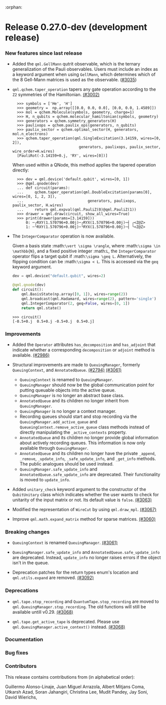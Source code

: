 :orphan:

# Release 0.27.0-dev (development release)

<h3>New features since last release</h3>

* Added the `qml.GellMann` qutrit observable, which is the ternary generalization of the Pauli observables. Users must include an index as a
keyword argument when using `GellMann`, which determines which of the 8 Gell-Mann matrices is used as the observable.
  ([#3035](https://github.com/PennyLaneAI/pennylane/pull/3035))

* `qml.qchem.taper_operation` tapers any gate operation according to the `Z2`
  symmetries of the Hamiltonian.
  [(#3002)](https://github.com/PennyLaneAI/pennylane/pull/3002)

  ```pycon
    >>> symbols = ['He', 'H']
    >>> geometry =  np.array([[0.0, 0.0, 0.0], [0.0, 0.0, 1.4589]])
    >>> mol = qchem.Molecule(symbols, geometry, charge=1)
    >>> H, n_qubits = qchem.molecular_hamiltonian(symbols, geometry)
    >>> generators = qchem.symmetry_generators(H)
    >>> paulixops = qchem.paulix_ops(generators, n_qubits)
    >>> paulix_sector = qchem.optimal_sector(H, generators, mol.n_electrons)
    >>> qchem.taper_operation(qml.SingleExcitation(3.14159, wires=[0, 2]),
                                generators, paulixops, paulix_sector, wire_order=H.wires)
    [PauliRot(-3.14159+0.j, 'RY', wires=[0])]
    ```

  When used within a QNode, this method applies the tapered operation directly:

  ```pycon
    >>> dev = qml.device('default.qubit', wires=[0, 1])
    >>> @qml.qnode(dev)
    ... def circuit(params):
    ...     qchem.taper_operation(qml.DoubleExcitation(params[0], wires=[0, 1, 2, 3]),
    ...                             generators, paulixops, paulix_sector, H.wires)
    ...     return qml.expval(qml.PauliZ(0)@qml.PauliZ(1))
    >>> drawer = qml.draw(circuit, show_all_wires=True)
    >>> print(drawer(params=[3.14159]))
        0: ─╭RXY(1.570796+0.00j)─╭RYX(1.570796+0.00j)─┤ ╭<Z@Z>
        1: ─╰RXY(1.570796+0.00j)─╰RYX(1.570796+0.00j)─┤ ╰<Z@Z>
  ```

* The `IntegerComparator` operation is now available.

  Given a basis state :math:`\vert \sigma \rangle`, where :math:`\sigma \in \mathbb{N}`, and a fixed positive
  integer :math:`L`, the `IntegerComparator` operator flips a target qubit if :math:`\sigma \geq L`. 
  Alternatively, the flipping condition can be :math:`\sigma < L`. This is accessed via the `geq` keyword
  argument.

  ```python
  dev = qml.device("default.qubit", wires=2)

  @qml.qnode(dev)
  def circuit():
      qml.BasisState(np.array([0, 1]), wires=range(2))
      qml.broadcast(qml.Hadamard, wires=range(2), pattern='single')
      qml.IntegerComparator(2, geq=False, wires=[0, 1])
      return qml.state()
  ```

  ```pycon
  >>> circuit()
  [-0.5+0.j  0.5+0.j -0.5+0.j  0.5+0.j]
  ```

<h3>Improvements</h3>

* Added the `Operator` attributes `has_decomposition` and `has_adjoint` that indicate
  whether a corresponding `decomposition` or `adjoint` method is available.
  [(#2986)](https://github.com/PennyLaneAI/pennylane/pull/2986)

* Structural improvements are made to `QueuingManager`, formerly `QueuingContext`, and `AnnotatedQueue`.
  [(#2794)](https://github.com/PennyLaneAI/pennylane/pull/2794)
  [(#3061)](https://github.com/PennyLaneAI/pennylane/pull/3061)

   - `QueuingContext` is renamed to `QueuingManager`.
   - `QueuingManager` should now be the global communication point for putting queuable objects into the active queue.
   - `QueuingManager` is no longer an abstract base class.
   - `AnnotatedQueue` and its children no longer inherit from `QueuingManager`.
   - `QueuingManager` is no longer a context manager.
   -  Recording queues should start and stop recording via the `QueuingManager.add_active_queue` and 
     `QueueingContext.remove_active_queue` class methods instead of directly manipulating the `_active_contexts` property.
   - `AnnotatedQueue` and its children no longer provide global information about actively recording queues. This information
      is now only available through `QueuingManager`.
   - `AnnotatedQueue` and its children no longer have the private `_append`, `_remove`, `_update_info`, `_safe_update_info`,
      and `_get_info` methods. The public analogues should be used instead.
   - `QueuingManager.safe_update_info` and `AnnotatedQueue.safe_update_info` are deprecated.  Their functionality is moved to
      `update_info`.

* Added `unitary_check` keyword argument to the constructor of the `QubitUnitary` class which
  indicates whether the user wants to check for unitarity of the input matrix or not. Its default
  value is `false`.
  [(#3063)](https://github.com/PennyLaneAI/pennylane/pull/3063)
   
* Modified the representation of `WireCut` by using `qml.draw_mpl`.
  [(#3067)](https://github.com/PennyLaneAI/pennylane/pull/3067)

* Improve `qml.math.expand_matrix` method for sparse matrices.
  [(#3060)](https://github.com/PennyLaneAI/pennylane/pull/3060)

<h3>Breaking changes</h3>

 * `QueuingContext` is renamed `QueuingManager`.
  [(#3061)](https://github.com/PennyLaneAI/pennylane/pull/3061)

 * `QueuingManager.safe_update_info` and `AnnotatedQueue.safe_update_info` are deprecated. Instead, `update_info` no longer raises errors
   if the object isn't in the queue.

 * Deprecation patches for the return types enum's location and `qml.utils.expand` are removed.
   [(#3092)](https://github.com/PennyLaneAI/pennylane/pull/3092)

<h3>Deprecations</h3>

* `qml.tape.stop_recording` and `QuantumTape.stop_recording` are moved to `qml.QueuingManager.stop_recording`.
  The old functions will still be available untill v0.29.
  [(#3068)](https://github.com/PennyLaneAI/pennylane/pull/3068)

* `qml.tape.get_active_tape` is deprecated. Please use `qml.QueuingManager.active_context()` instead.
  [(#3068)](https://github.com/PennyLaneAI/pennylane/pull/3068)

<h3>Documentation</h3>

<h3>Bug fixes</h3>

<h3>Contributors</h3>

This release contains contributions from (in alphabetical order):

Guillermo Alonso-Linaje,
Juan Miguel Arrazola,
Albert Mitjans Coma,
Utkarsh Azad,
Soran Jahangiri,
Christina Lee,
Mudit Pandey,
Jay Soni,
David Wierichs,
